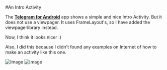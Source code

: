 #An Intro Activity

The [**Telegram for Android**](https://github.com/DrKLO/Telegram) app shows a simple and nice Intro Activity.
But it does not use a viewpager. It uses FrameLayout's, so I have added the viewpagerlibrary instead.

Now, I think it looks nicer :)

Also, I did this because I didn't found any examples on Internet of how to make an activity like this one.


![Image](https://raw.githubusercontent.com/lalongooo/viewpager-sample/master/screenshots/device-2015-04-24-110322.png)
![Image](https://raw.githubusercontent.com/lalongooo/viewpager-sample/master/screenshots/device-2015-04-24-105612.png)
